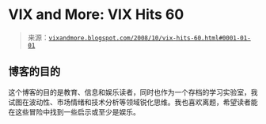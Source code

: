 <!--yml

category: 未分类

date: 2024-05-18 18:22:25

-->

# VIX and More: VIX Hits 60

> 来源：[`vixandmore.blogspot.com/2008/10/vix-hits-60.html#0001-01-01`](http://vixandmore.blogspot.com/2008/10/vix-hits-60.html#0001-01-01)

## 博客的目的

这个博客的目的是教育、信息和娱乐读者，同时也作为一个存档的学习实验室，我试图在波动性、市场情绪和技术分析等领域锐化思维。我也喜欢离题，希望读者能在这些冒险中找到一些启示或至少是娱乐。
